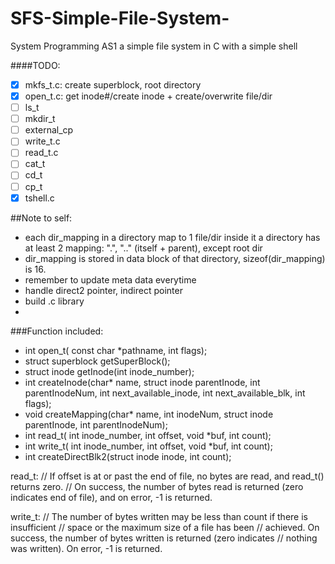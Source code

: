 # SFS-Simple-File-System-
System Programming AS1 a simple file system in C with a simple shell

####TODO:
- [x] mkfs_t.c: create superblock, root directory
- [x] open_t.c: get inode#/create inode + create/overwrite file/dir
- [ ] ls_t
- [ ] mkdir_t
- [ ] external_cp
- [ ] write_t.c
- [ ] read_t.c
- [ ] cat_t
- [ ] cd_t
- [ ] cp_t
- [x] tshell.c

##Note to self:
- each dir_mapping in a directory map to 1 file/dir inside it
    a directory has at least 2 mapping: ".", ".." (itself + parent), except root dir
- dir_mapping is stored in data block of that directory, sizeof(dir_mapping) is 16.
- remember to update meta data everytime
- handle direct2 pointer, indirect pointer
- build .c library
- 

###Function included:
- int open_t( const char *pathname, int flags);
- struct superblock getSuperBlock();
- struct inode getInode(int inode_number);
- int createInode(char* name, struct inode parentInode, int parentInodeNum, int next_available_inode, int next_available_blk, int flags);
- void createMapping(char* name, int inodeNum, struct inode parentInode, int parentInodeNum);
- int read_t( int inode_number, int offset, void *buf, int count);
- int write_t( int inode_number, int offset, void *buf, int count);
- int createDirectBlk2(struct inode inode, int count);

read_t:
// If offset is at or past the end of file, no bytes are read, and read_t() returns zero. 
// On success, the number of bytes read is returned (zero indicates end of file), and on error, -1 is returned.

write_t:
// The number of bytes written may be less than count if there is insufficient
// space or the maximum size of a file has been
// achieved. On success, the number of bytes written is returned (zero indicates
// nothing was written). On error, -1 is returned.
